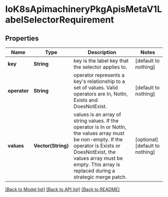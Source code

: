 # IoK8sApimachineryPkgApisMetaV1LabelSelectorRequirement


## Properties
Name | Type | Description | Notes
------------ | ------------- | ------------- | -------------
**key** | **String** | key is the label key that the selector applies to. | [default to nothing]
**operator** | **String** | operator represents a key&#39;s relationship to a set of values. Valid operators are In, NotIn, Exists and DoesNotExist. | [default to nothing]
**values** | **Vector{String}** | values is an array of string values. If the operator is In or NotIn, the values array must be non-empty. If the operator is Exists or DoesNotExist, the values array must be empty. This array is replaced during a strategic merge patch. | [optional] [default to nothing]


[[Back to Model list]](../README.md#models) [[Back to API list]](../README.md#api-endpoints) [[Back to README]](../README.md)


